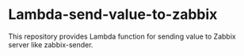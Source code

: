 Lambda-send-value-to-zabbix
===========================

This repository provides Lambda function for sending value to Zabbix server like zabbix-sender.